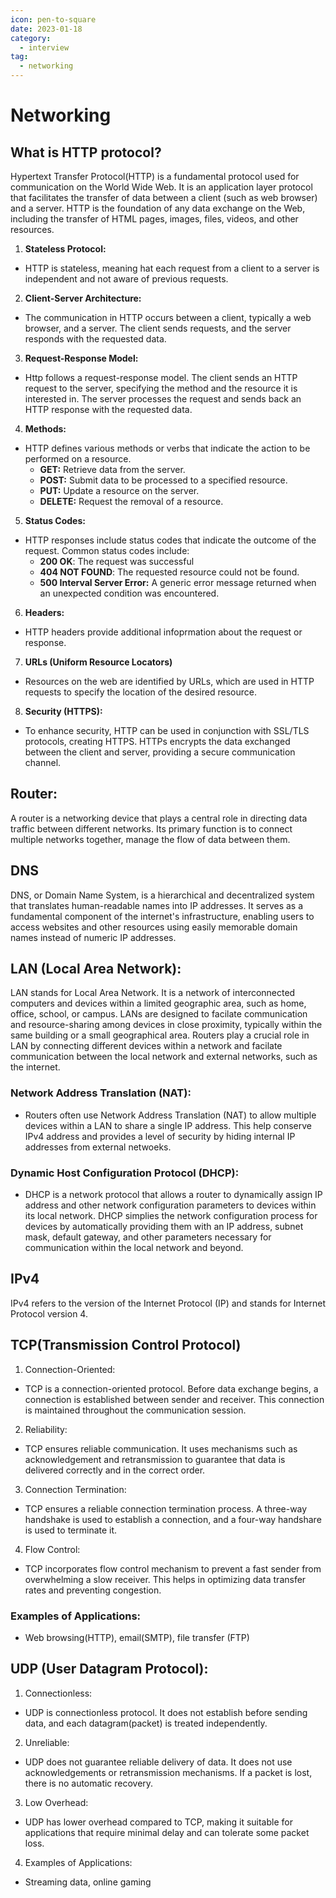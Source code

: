 ```yaml
---
icon: pen-to-square
date: 2023-01-18
category:
  - interview
tag:
  - networking
---
```


# Networking

## What is HTTP protocol?

Hypertext Transfer Protocol(HTTP) is a fundamental protocol used for communication on the World Wide Web. It is an application layer protocol that facilitates the transfer of data between a client (such as web browser) and a server. HTTP is the foundation of any data exchange on the Web, including the transfer of HTML pages, images, files, videos, and other resources.

1. **Stateless Protocol:**

- HTTP is stateless, meaning hat each request from a client to a server is independent and not aware of previous requests.

2. **Client-Server Architecture:**

- The communication in HTTP occurs between a client, typically a web browser, and a server. The client sends requests, and the server responds with the requested data.

3. **Request-Response Model:**

- Http follows a request-response model. The client sends an HTTP request to the server, specifying the method and the resource it is interested in. The server processes the request and sends back an HTTP response with the requested data.

4. **Methods:**

- HTTP defines various methods or verbs that indicate the action to be performed on a resource.
  - **GET:** Retrieve data from the server.
  - **POST:** Submit data to be processed to a specified resource.
  - **PUT:** Update a resource on the server.
  - **DELETE:** Request the removal of a resource.

5. **Status Codes:**

- HTTP responses include status codes that indicate the outcome of the request. Common status codes include:
  - **200 OK**: The request was successful
  - **404 NOT FOUND**: The requested resource could not be found.
  - **500 Interval Server Error:** A generic error message returned when an unexpected condition was encountered.

6. **Headers:**

- HTTP headers provide additional infoprmation about the request or response.

7. **URLs (Uniform Resource Locators)**

- Resources on the web are identified by URLs, which are used in HTTP requests to specify the location of the desired resource.

8. **Security (HTTPS):**

- To enhance security, HTTP can be used in conjunction with SSL/TLS protocols, creating HTTPS. HTTPs encrypts the data exchanged between the client and server, providing a secure communication channel.

## Router:

A router is a networking device that plays a central role in directing data traffic between different networks. Its primary function is to connect multiple networks together, manage the flow of data between them.

## DNS

DNS, or Domain Name System, is a hierarchical and decentralized system that translates human-readable names into IP addresses. It serves as a fundamental component of the internet's infrastructure, enabling users to access websites and other resources using easily memorable domain names instead of numeric IP addresses.

## LAN (Local Area Network):

LAN stands for Local Area Network. It is a network of interconnected computers and devices within a limited geographic area, such as home, office, school, or campus. LANs are designed to facilate communication and resource-sharing among devices in close proximity, typically within the same building or a small geographical area. Routers play a crucial role in LAN by connecting different devices within a network and facilate communication between the local network and external networks, such as the internet.

### Network Address Translation (NAT):

- Routers often use Network Address Translation (NAT) to allow multiple devices within a LAN to share a single IP address. This help conserve IPv4 address and provides a level of security by hiding internal IP addresses from external netwoeks.

### Dynamic Host Configuration Protocol (DHCP):

- DHCP is a network protocol that allows a router to dynamically assign IP address and other network configuration parameters to devices within its local network. DHCP simplies the network configuration process for devices by automatically providing them with an IP address, subnet mask, default gateway, and other parameters necessary for communication within the local network and beyond.

## IPv4

IPv4 refers to the version of the Internet Protocol (IP) and stands for Internet Protocol version 4.

## TCP(Transmission Control Protocol)

1. Connection-Oriented:

- TCP is a connection-oriented protocol. Before data exchange begins, a connection is established between sender and receiver. This connection is maintained throughout the communication session.

2. Reliability:

- TCP ensures reliable communication. It uses mechanisms such as acknowledgement and retransmission to guarantee that data is delivered correctly and in the correct order.

3. Connection Termination:

- TCP ensures a reliable connection termination process. A three-way handshake is used to establish a connection, and a four-way handshare is used to terminate it.

4. Flow Control:

- TCP incorporates flow control mechanism to prevent a fast sender from overwhelming a slow receiver. This helps in optimizing data transfer rates and preventing congestion.

### Examples of Applications:

- Web browsing(HTTP), email(SMTP), file transfer (FTP)

## UDP (User Datagram Protocol):

1. Connectionless:

- UDP is connectionless protocol. It does not establish before sending data, and each datagram(packet) is treated independently.

2. Unreliable:

- UDP does not guarantee reliable delivery of data. It does not use acknowledgements or retransmission mechanisms. If a packet is lost, there is no automatic recovery.

3. Low Overhead:

- UDP has lower overhead compared to TCP, making it suitable for applications that require minimal delay and can tolerate some packet loss.

4. Examples of Applications:

- Streaming data, online gaming

